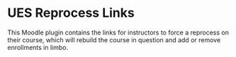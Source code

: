 # UES Reprocess Links

This Moodle plugin contains the links for instructors to force a reprocess
on their course, which will rebuild the course in question and add or remove
enrollments in limbo.
